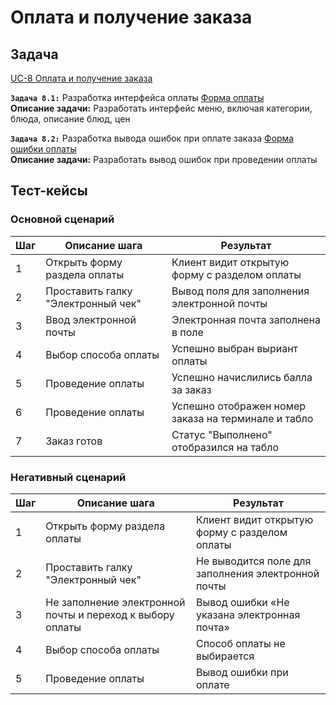 # Оплата и получение заказа

## Задача

[UC-8 Оплата и получение заказа](../req.md#uc8)

**`Задача 8.1:`** Разработка интерфейса оплаты [Форма оплаты](../uix.md#wf8)
<br>
**Описание задачи:** Разработать интерфейс меню, включая категории, блюда, описание блюд, цен

**`Задача 8.2:`** Разработка вывода ошибок при оплате заказа [Форма ошибки оплаты](../uix.md#wf12)
<br>
**Описание задачи:**  Разработать вывод ошибок при проведении оплаты

## Тест-кейсы

###  Основной сценарий

| Шаг | Описание шага                                    | Результат                                             |
|-----|--------------------------------------------------|-------------------------------------------------------|
| 1   | Открыть форму раздела оплаты                     | Клиент видит открытую форму с разделом оплаты         |
| 2   | Проставить галку "Электронный чек"               | Вывод поля для заполнения электронной почты           |
| 3   | Ввод электронной почты                           | Электронная почта заполнена в поле                    |
| 4   | Выбор способа оплаты                             | Успешно выбран выриант оплаты                         |
| 5   | Проведение оплаты                                | Успешно начислились балла за заказ                    |
| 6   | Проведение оплаты                                | Успешно отображен номер заказа на терминале и табло   |
| 7   | Заказ готов                                      | Статус "Выполнено" отобразился на табло               |

### Негативный сценарий

| Шаг | Описание шага                                        | Результат                                       |
|-----|------------------------------------------------------|-------------------------------------------------|
| 1   | Открыть форму раздела оплаты                         | Клиент видит открытую форму с разделом оплаты   |
| 2   | Проставить галку "Электронный чек"                   | Не выводится поле для заполнения электронной почты  |
| 3   | Не заполнение электронной почты и переход к выбору оплаты| Вывод ошибки «Не указана электронная почта» |
| 4   | Выбор способа оплаты                                 | Способ оплаты не выбирается                     |
| 5   | Проведение оплаты                                    | Вывод ошибки при оплате                         |
